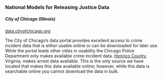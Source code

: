 ### National Models for Releasing Justice Data

##### City of Chicago (Illinois)  
[data.cityofchicago.org](https://data.cityofchicago.org/Public-Safety/Crimes-2001-to-present/ijzp-q8t2)  

The City of Chicago’s data portal provides excellent access to crime incident data that is either usable online or can be downloaded for later use. While the portal leads other cities in usability the Chicago Police Department only makes available crime incident data. [Henrico County](http://randolph.co.henrico.va.us/public-data-access/searcharrest.aspx), Virginia, makes arrest data available. This is the only source we have located that makes this data available online; however, while this data is searchable online you cannot download the data in bulk.